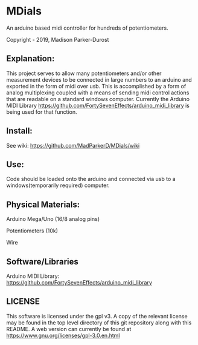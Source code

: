 # MDials
An arduino based midi controller for hundreds of potentiometers.

Copyright - 2019, Madison Parker-Durost

## Explanation:
This project serves to allow many potentiometers and/or other measurement devices to be connected in large numbers to an arduino and exported in the form of midi over usb. 
This is accomplished by a form of analog multiplexing coupled with a means of sending midi control actions that are readable on a standard windows computer. 
Currently the Arduino MIDI Library https://github.com/FortySevenEffects/arduino_midi_library is being used for that function.

## Install:
See wiki: https://github.com/MadParkerD/MDials/wiki
## Use:
Code should be loaded onto the arduino and connected via usb to a windows(temporarily required) computer.

## Physical Materials:
Arduino Mega/Uno (16/8 analog pins)

Potentiometers (10k)

Wire

## Software/Libraries

Arduino MIDI Library: https://github.com/FortySevenEffects/arduino_midi_library

## LICENSE
This software is licensed under the gpl v3. A copy of the relevant license may be found in the top level directory of this git repository along with this README. A web version can currently be found at https://www.gnu.org/licenses/gpl-3.0.en.html
